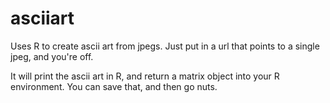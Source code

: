 asciiart
========

Uses R to create ascii art from jpegs.  Just put in a url that points to a single jpeg, and you're off. 

It will print the ascii art in R, and return a matrix object into your R environment.  You can save that, and then go nuts. 
